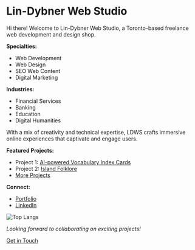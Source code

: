 # Lin-Dybner Web Studio

Hi there! Welcome to Lin-Dybner Web Studio, a Toronto-based freelance web development and design shop.

**Specialties:**
- Web Development
- Web Design
- SEO Web Content
- Digital Marketing

**Industries:**
- Financial Services
- Banking
- Education
- Digital Humanities

With a mix of creativity and technical expertise, LDWS crafts immersive online experiences that captivate and engage users.

**Featured Projects:**
- Project 1: [AI-powered Vocabulary Index Cards](HTTP://vocab.lindybner.com)
- Project 2: [Island Folklore](https://islandfolklore.com)
- [More Projects](https://lindybner.com#portfolio)

**Connect:**
- [Portfolio](http://lindybner.com)
- [LinkedIn](http://linkedin.com/company/lindybner/)

![Top Langs](https://github-readme-stats.vercel.app/api/top-langs/?username=lindybner&layout=compact)

*Looking forward to collaborating on exciting projects!*

[Get in Touch](https://lindybner.com#contact)
